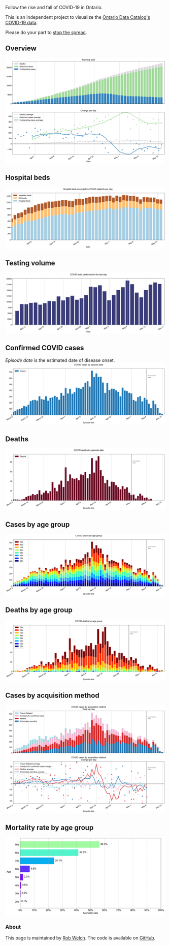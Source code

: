 Follow the rise and fall of COVID-19 in Ontario.

This is an independent project to visualize the [Ontario Data Catalog's COVID-19 data](https://data.ontario.ca/dataset?keywords_en=COVID-19).

Please do your part to [stop the spread](https://covid-19.ontario.ca/index.html).

## Overview
![](covid_ontario/plots/overview.png) 

## Hospital beds 
![](covid_ontario/plots/hospital.png) 

## Testing volume
![](covid_ontario/plots/testing.png) 

## Confirmed COVID cases 
_Episode date_ is the estimated date of disease onset. 
![](covid_ontario/plots/positive_cases.png) 

## Deaths
![](covid_ontario/plots/deaths.png) 

## Cases by age group
![](covid_ontario/plots/cases_age.png) 

## Deaths by age group
![](covid_ontario/plots/deaths_age.png) 

## Cases by acquisition method
![](covid_ontario/plots/cases_acquisition.png) 

## Mortality rate by age group 
![](covid_ontario/plots/mortality_age.png) 

### About 
This page is maintained by [Rob Welch](mailto:rlwelch@gmail.com). The code is available on [GitHub](https://github.com/rlwelch/covid-ontario).
